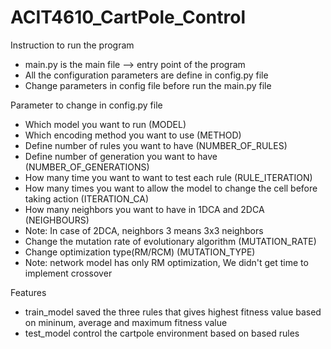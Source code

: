 # ACIT4610_CartPole_Control
Instruction to run the program
- main.py is the main file --> entry point of the program
- All the configuration parameters are define in config.py file
- Change parameters in config file before run the main.py file


Parameter to change in config.py file
- Which model you want to run (MODEL)
- Which encoding method you want to use (METHOD)
- Define number of rules you want to have (NUMBER_OF_RULES)
- Define number of generation you want to have (NUMBER_OF_GENERATIONS)
- How many time you want to want to test each rule (RULE_ITERATION)
- How many times you want to allow the model to change the cell before taking action (ITERATION_CA)
- How many neighbors you want to have in 1DCA and 2DCA (NEIGHBOURS)
- Note: In case of 2DCA, neighbors 3 means 3x3 neighbors
- Change the mutation rate of evolutionary algorithm (MUTATION_RATE)
- Change optimization type(RM/RCM) (MUTATION_TYPE)
- Note: network model has only RM optimization, We didn't get time to implement crossover


Features
- train_model saved the three rules that gives highest fitness value based on mininum, average and maximum fitness value
- test_model control the cartpole environment based on based rules
